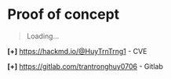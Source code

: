 # Proof of concept

>Loading...

__[+]__ https://hackmd.io/@HuyTrnTrng1 - CVE

__[+]__ https://gitlab.com/trantronghuy0706 - Gitlab

